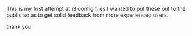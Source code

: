 This is my first attempt at i3 config files 
I wanted to put these out to the public so as to get solid feedback from more experienced users.

thank you
